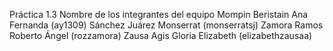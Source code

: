 Práctica 1.3
Nombre de los integrantes del equipo 
Mompin Beristain Ana Fernanda (ay1309) 
Sánchez Juárez Monserrat (monserratsj) 
Zamora Ramos Roberto Ángel (rozzamora) 
Zausa Agis Gloria Elizabeth (elizabethzausaa)